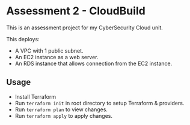 # Assessment 2 - CloudBuild
This is an assessment project for my CyberSecurity Cloud unit.

This deploys:
- A VPC with 1 public subnet.
- An EC2 instance as a web server.
- An RDS instance that allows connection from the EC2 instance.

## Usage
- Install Terraform
- Run `terraform init` in root directory to setup Terraform & providers.
- Run `terraform plan` to view changes.
- Run `terraform apply` to apply changes.